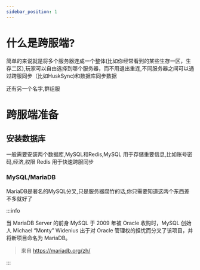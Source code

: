 ```yaml
---
sidebar_position: 1
---
```


# 什么是跨服端?

简单的来说就是将多个服务器连成一个整体(比如你经常看到的某些生存一区，生存二区),玩家可以自由选择到哪个服务器，而不用退出重连,不同服务器之间可以通过跨服同步（比如HuskSync)和数据库同步数据

还有另一个名字,群组服

# 跨服端准备

## 安装数据库

一般需要安装两个数据库,MySQL和Redis,MySQL 用于存储重要信息,比如账号密码,经济,权限 Redis 用于快速跨服同步

### MySQL/MariaDB

MariaDB是著名的MySQL分叉,只是服务器腐竹的话,你只需要知道这两个东西差不多就好了

:::info

当 MariaDB Server 的前身 MySQL 于 2009 年被 Oracle 收购时，MySQL 创始人 Michael “Monty” Widenius 出于对 Oracle 管理权的担忧而分叉了该项目，并将新项目命名为 MariaDB。

> 来自 https://mariadb.org/zh/

:::

